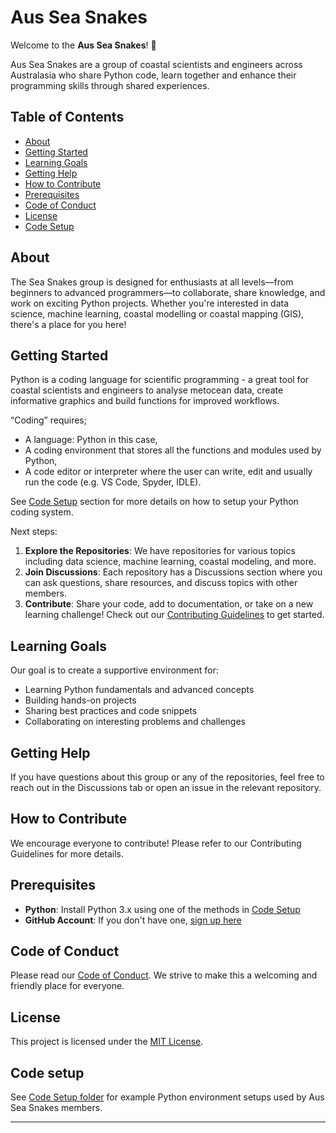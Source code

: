 # Aus Sea Snakes

Welcome to the **Aus Sea Snakes**! 🎉

Aus Sea Snakes are a group of coastal scientists and engineers across Australasia who share Python code, learn together and enhance their programming skills through shared experiences.

## Table of Contents

- [About](#about)
- [Getting Started](#getting-started)
- [Learning Goals](#learning-goals)
- [Getting Help](#getting-help)
- [How to Contribute](#how-to-contribute)
- [Prerequisites](#prerequisites)
- [Code of Conduct](#code-of-conduct)
- [License](#license)
- [Code Setup](#code-setup)

## About

The Sea Snakes group is designed for enthusiasts at all levels—from beginners to advanced programmers—to collaborate, share knowledge, and work on exciting Python projects. Whether you're interested in data science, machine learning, coastal modelling or coastal mapping (GIS), there's a place for you here!

## Getting Started

Python is a coding language for scientific programming - a great tool for coastal scientists and engineers to analyse metocean data, create informative graphics and build functions for improved workflows.

“Coding” requires;

- A language: Python in this case,
- A coding environment that stores all the functions and modules used by Python,
- A code editor or interpreter where the user can write, edit and usually run the code (e.g. VS Code, Spyder, IDLE).

See [Code Setup](#code-setup) section for more details on how to setup your Python coding system.

Next steps:
1. **Explore the Repositories**: We have repositories for various topics including data science, machine learning, coastal modeling, and more.
2. **Join Discussions**: Each repository has a Discussions section where you can ask questions, share resources, and discuss topics with other members.
3. **Contribute**: Share your code, add to documentation, or take on a new learning challenge! Check out our [Contributing Guidelines](CONTRIBUTING.md) to get started.

## Learning Goals

Our goal is to create a supportive environment for:
- Learning Python fundamentals and advanced concepts
- Building hands-on projects
- Sharing best practices and code snippets
- Collaborating on interesting problems and challenges

## Getting Help

If you have questions about this group or any of the repositories, feel free to reach out in the Discussions tab or open an issue in the relevant repository.

## How to Contribute
We encourage everyone to contribute! Please refer to our Contributing Guidelines for more details.

## Prerequisites

- **Python**: Install Python 3.x using one of the methods in [Code Setup](#code-setup)
- **GitHub Account**: If you don't have one, [sign up here](https://github.com/join)

## Code of Conduct

Please read our [Code of Conduct](CODE_OF_CONDUCT.md). We strive to make this a welcoming and friendly place for everyone.

## License
This project is licensed under the [MIT License](LICENSE.md).

## Code setup

See [Code Setup folder](https://github.com/AusSeaSnakes/.github/tree/main/PythonSetup) for example Python environment setups used by Aus Sea Snakes members.

---





